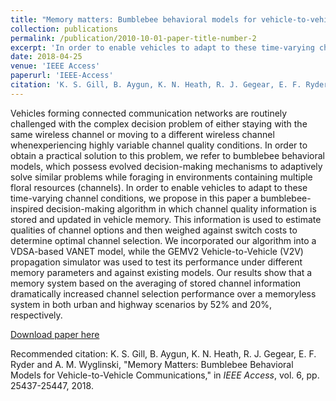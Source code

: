 ```yaml
---
title: "Memory matters: Bumblebee behavioral models for vehicle-to-vehicle communications"
collection: publications
permalink: /publication/2010-10-01-paper-title-number-2
excerpt: 'In order to enable vehicles to adapt to these time-varying channel conditions, we propose in this paper a bumblebee-inspired decision-making algorithm in which channel quality information is stored and updated in vehicle memory.'
date: 2018-04-25
venue: 'IEEE Access'
paperurl: 'IEEE-Access'
citation: 'K. S. Gill, B. Aygun, K. N. Heath, R. J. Gegear, E. F. Ryder and A. M. Wyglinski, "Memory Matters: Bumblebee Behavioral Models for Vehicle-to-Vehicle Communications," in <i>IEEE Access</i>, vol. 6, pp. 25437-25447, 2018.'
---
```


Vehicles forming connected communication networks are routinely challenged with the complex decision problem of either staying with the same wireless channel or moving to a different wireless channel whenexperiencing highly variable channel quality conditions. In order to obtain a practical solution to this problem, we refer to bumblebee behavioral models, which possess evolved decision-making mechanisms to adaptively solve similar problems while foraging in environments containing multiple floral resources (channels). In order to enable vehicles to adapt to these time-varying channel conditions, we propose in this paper a bumblebee-inspired decision-making algorithm in which channel quality information is stored and updated in vehicle memory. This information is used to estimate qualities of channel options and then weighed against switch costs to determine optimal channel selection. We incorporated our algorithm into a VDSA-based VANET model, while the GEMV2 Vehicle-to-Vehicle (V2V) propagation simulator was used to test its performance under different memory parameters and against existing models. Our results show that a memory system based on the averaging of stored channel information dramatically increased channel selection performance over a memoryless system in both urban and highway scenarios by 52% and 20%, respectively.

[Download paper here](http://phoenixgill34.github.io/files/paper2.pdf)

Recommended citation: K. S. Gill, B. Aygun, K. N. Heath, R. J. Gegear, E. F. Ryder and A. M. Wyglinski, "Memory Matters: Bumblebee Behavioral Models for Vehicle-to-Vehicle Communications," in <i>IEEE Access</i>, vol. 6, pp. 25437-25447, 2018.


